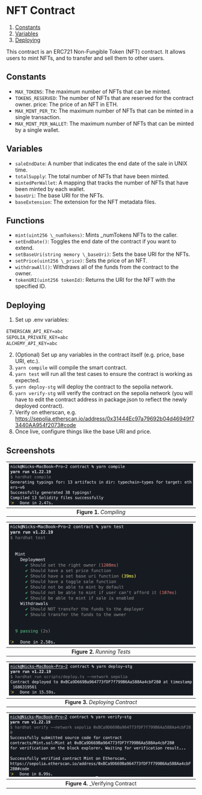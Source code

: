 # NFT Contract

1. [Constants](#constants)
2. [Variables](#variables)
3. [Deploying](#deploying)

This contract is an ERC721 Non-Fungible Token (NFT) contract. It allows users to mint NFTs, and to transfer and sell them to other users.

## Constants

- `MAX_TOKENS`: The maximum number of NFTs that can be minted.
- `TOKENS_RESERVED`: The number of NFTs that are reserved for the contract owner.
  price: The price of an NFT in ETH.
- `MAX_MINT_PER_TX`: The maximum number of NFTs that can be minted in a single transaction.
- `MAX_MINT_PER_WALLET`: The maximum number of NFTs that can be minted by a single wallet.

## Variables

- `saleEndDate`: A number that indicates the end date of the sale in UNIX time.
- `totalSupply`: The total number of NFTs that have been minted.
- `mintedPerWallet`: A mapping that tracks the number of NFTs that have been minted by each wallet.
- `baseUri`: The base URI for the NFTs.
- `baseExtension`: The extension for the NFT metadata files.

## Functions

- `mint(uint256 \_numTokens)`: Mints \_numTokens NFTs to the caller.
- `setEndDate()`: Toggles the end date of the contract if you want to extend.
- `setBaseUri(string memory \_baseUri)`: Sets the base URI for the NFTs.
- `setPrice(uint256 \_price)`: Sets the price of an NFT.
- `withdrawAll()`: Withdraws all of the funds from the contract to the owner.
- `tokenURI(uint256 tokenId)`: Returns the URI for the NFT with the specified ID.

## Deploying

1. Set up .env variables:

```
ETHERSCAN_API_KEY=abc
SEPOLIA_PRIVATE_KEY=abc
ALCHEMY_API_KEY=abc
```

2. (Optional) Set up any variables in the contract itself (e.g. price, base URI, etc.).
3. `yarn compile` will compile the smart contract.
4. `yarn test` will run all the test cases to ensure the contract is working as expected.
5. `yarn deploy-stg` will deploy the contract to the sepolia network.
6. `yarn verify-stg` will verify the contract on the sepolia network (you will have to edit the contract address in package.json to reflect the newly deployed contract).
7. Verify on etherscan, e.g. https://sepolia.etherscan.io/address/0x31444Ec97a79692b04d46949f73440AA954f2073#code
8. Once live, configure things like the base URI and price.

## Screenshots

| <img src="screenshots\1.png" width="500"> |
| :---------------------------------------: |
|         **Figure 1.** _Compiling_         |

| <img src="screenshots\2.png" width="500"> |
| :---------------------------------------: |
|       **Figure 2.** _Running Tests_       |

| <img src="screenshots\3.png" width="500"> |
| :---------------------------------------: |
|    **Figure 3.** _Deploying Contract_     |

| <img src="screenshots\4.png" width="500"> |
| :---------------------------------------: |
|    **Figure 4.** \_Verifying Contract     |
